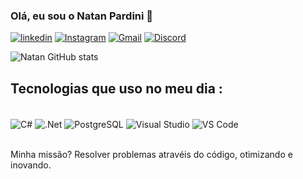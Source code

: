 ### Olá, eu sou o Natan Pardini 👋

[![linkedin](https://img.shields.io/badge/LinkedIn-0077B5?style=for-the-badge&logo=linkedin&logoColor=white)](www.linkedin.com/in/natan-pardini-caldas-595463211)
[![Instagram](https://img.shields.io/badge/Instagram-E4405F?style=for-the-badge&logo=instagram&logoColor=white)](https://www.instagram.com/natann3767?igsh=ZGR2dW91ZGx5NG00&utm_source=qr)
[![Gmail](https://img.shields.io/badge/Gmail-D14836?style=for-the-badge&logo=gmail&logoColor=white)](pardininatan@gmail.com)
[![Discord](https://img.shields.io/badge/Discord-7289DA?style=for-the-badge&logo=discord&logoColor=white)](natan12907.__)



![Natan GitHub stats](https://github-readme-stats.vercel.app/api?username=natanpardini&show_icons=true&theme=dracula)

## Tecnologias que uso no meu dia :
<div style="display: inline_block"><br/>
 <img align="center" alt="C#" src="https://img.shields.io/badge/C%23-239120?style=for-the-badge&logo=c-sharp&logoColor=white" />
  <img align="center" alt=".Net" src="https://img.shields.io/badge/.NET-5C2D91?style=for-the-badge&logo=.net&logoColor=white" />
  <img align="center" alt="PostgreSQL" src="https://img.shields.io/badge/PostgreSQL-316192?style=for-the-badge&logo=postgresql&logoColor=white" />
  <img align="center" alt="Visual Studio" src="https://img.shields.io/badge/Visual_Studio-5C2D91?style=for-the-badge&logo=visual%20studio&logoColor=white" />
  <img align="center" alt="VS Code" src="https://img.shields.io/badge/Visual_Studio_Code-0078D4?style=for-the-badge&logo=visual%20studio%20code&logoColor=white" />
</div><br/>

Minha missão? Resolver problemas atravéis do código, otimizando e inovando.





